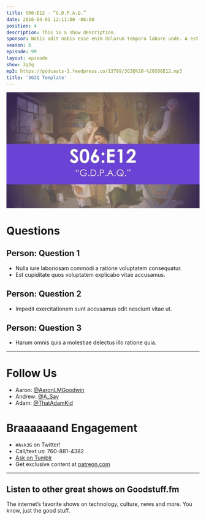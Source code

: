 ```yaml
---
title: S06:E12 - “G.D.P.A.Q.”
date: 2016-04-01 12:11:00 -06:00
position: 4
description: This is a show description.
sponsor: Nobis odit nobis esse enim dolorum tempora labore unde. A est ut ab autem. Cupiditate exercitationem pariatur qui atque natus veniam.
season: 6
episode: 99
layout: episode
show: 3g3q
mp3: https://podcasts-1.feedpress.co/13789/3G3Q%20-%20S06E12.mp3
title: '3G3Q Template'
---
```


![3G3Q - S06e12.jpg](/uploads/3G3Q%20-%20S06e12.jpg)

# Questions

## Person: Question 1

* Nulla iure laboriosam commodi a ratione voluptatem consequatur.
* Est cupiditate quos voluptatem explicabo vitae accusamus.

## Person: Question 2

* Impedit exercitationem sunt accusamus odit nesciunt vitae ut.

## Person: Question 3

* Harum omnis quis a molestiae delectus illo ratione quia.

***

# Follow Us

* Aaron: [@AaronLMGoodwin](http://twitter.com/aaronlmgoodwin)
* Andrew: [@A_Sav](http://twitter.com/a_sav)
* Adam: [@ThatAdamKid](http://twitter.com/thatadamkid)

# Braaaaaand Engagement

* `#Ask3G` on Twitter!
* Call/text us: 760-881-4382
* [Ask on Tumblr](http://3g3q.co/ask)
* Get exclusive content at [patreon.com](http://www.patreon.com/3g3q)

---

## Listen to other great shows on Goodstuff.fm

The internet’s favorite shows on technology, culture, news and more. You know, just the good stuff.
